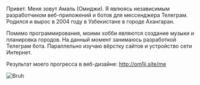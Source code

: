 Привет. Меня зовут Амаль (Омиджи). Я явлюясь независимым разработчиком веб-приложений и ботов для мессенджера Телеграм.
Родился и вырос в 2004 году в Узбекистане в городе Ахангаран.

Помимо программирования, моими хобби являются создание музыки и планировка городов. На данный момент занимаюсь разработкой Телеграм бота. Параллельно изучаю вёрстку сайтов и устройство сети Интернет.

Результат моего прогресса в веб-дизайне:
http://om1ji.site/me

![Bruh](https://commons.wikimedia.org/wiki/File:Telegram_logo.svg#/media/File:Telegram_logo.svg)
